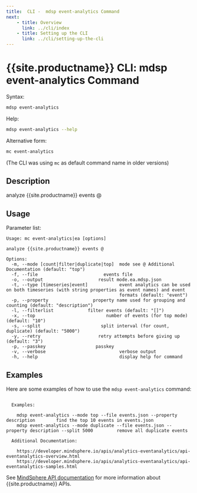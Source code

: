 ```yaml
---
title:  CLI -  mdsp event-analytics Command
next:
    - title: Overview
      link: ../cli/index
    - title: Setting up the CLI
      link: ../cli/setting-up-the-cli
---
```


# {{site.productname}} CLI: mdsp event-analytics Command

Syntax:

```bash
mdsp event-analytics
```

Help:

```bash
mdsp event-analytics --help
```

Alternative form:

```bash
mc event-analytics
```

(The CLI was using `mc` as default command name in older versions)

## Description

analyze {{site.productname}} events @

## Usage

Parameter list:

```text
Usage: mc event-analytics|ea [options]

analyze {{site.productname}} events @

Options:
  -m, --mode [count|filter|duplicate|top]  mode see @ Additional Documentation (default: "top")
  -f, --file                         events file
  -o, --output                     result mode.ea.mdsp.json
  -t, --type [timeseries|event]            event analytics can be used on both timeseries (with string properties as event names) and event
                                           formats (default: "event")
  -p, --property                 property name used for grouping and counting (default: "description")
  -l, --filterlist             filter events (default: "[]")
  -x, --top                           number of events (for top mode) (default: "10")
  -s, --split                       split interval (for count, duplicate) (default: "5000")
  -y, --retry                      retry attempts before giving up (default: "3")
  -p, --passkey                   passkey
  -v, --verbose                            verbose output
  -h, --help                               display help for command

```

## Examples

Here are some examples of how to use the `mdsp event-analytics` command:

```text

  Examples:

    mdsp event-analytics --mode top --file events.json --property description 		 find the top 10 events in events.json
    mdsp event-analytics --mode duplicate --file events.json --property description --split 5000 		 remove all duplicate events

  Additional Documentation:

    https://developer.mindsphere.io/apis/analytics-eventanalytics/api-eventanalytics-overview.html
    https://developer.mindsphere.io/apis/analytics-eventanalytics/api-eventanalytics-samples.html

```

See [MindSphere API documentation](https://documentation.mindsphere.io/MindSphere/apis/index.html) for more information about {{site.productname}} APIs.
